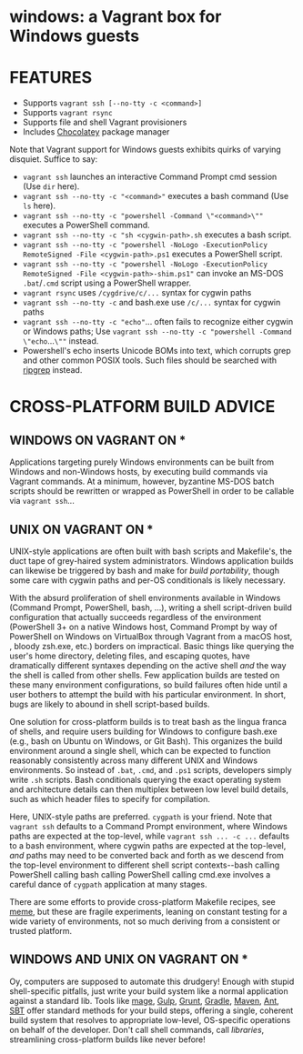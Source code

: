# windows: a Vagrant box for Windows guests

# FEATURES

* Supports `vagrant ssh [--no-tty -c <command>]`
* Supports `vagrant rsync`
* Supports file and shell Vagrant provisioners
* Includes [Chocolatey](https://chocolatey.org/) package manager

Note that Vagrant support for Windows guests exhibits quirks of varying disquiet. Suffice to say:

* `vagrant ssh` launches an interactive Command Prompt cmd session (Use `dir` here).
* `vagrant ssh --no-tty -c "<command>"` executes a bash command (Use `ls` here).
* `vagrant ssh --no-tty -c "powershell -Command \"<command>\""` executes a PowerShell command.
* `vagrant ssh --no-tty -c "sh <cygwin-path>.sh` executes a bash script.
* `vagrant ssh --no-tty -c "powershell -NoLogo -ExecutionPolicy RemoteSigned -File <cygwin-path>.ps1` executes a PowerShell script.
* `vagrant ssh --no-tty -c "powershell -NoLogo -ExecutionPolicy RemoteSigned -File <cygwin-path>-shim.ps1"` can invoke an MS-DOS `.bat`/`.cmd` script using a PowerShell wrapper.
* `vagrant rsync` uses `/cygdrive/c/...` syntax for cygwin paths
* `vagrant ssh --no-tty -c` and bash.exe use `/c/...` syntax for cygwin paths
* `vagrant ssh --no-tty -c "echo"`... often fails to recognize either cygwin or Windows paths; Use `vagrant ssh --no-tty -c "powershell -Command \"echo`...`\""` instead.
* Powershell's echo inserts Unicode BOMs into text, which corrupts grep and other common POSIX tools. Such files should be searched with [ripgrep](https://github.com/BurntSushi/ripgrep) instead.

# CROSS-PLATFORM BUILD ADVICE

## WINDOWS ON VAGRANT ON *

Applications targeting purely Windows environments can be built from Windows and non-Windows hosts, by executing build commands via Vagrant commands. At a minimum, however, byzantine MS-DOS batch scripts should be rewritten or wrapped as PowerShell in order to be callable via `vagrant ssh`...

## UNIX ON VAGRANT ON *

UNIX-style applications are often built with bash scripts and Makefile's, the duct tape of grey-haired system administrators. Windows application builds can likewise be triggered by bash and make for *build portability*, though some care with cygwin paths and per-OS conditionals is likely necessary.

With the absurd proliferation of shell environments available in Windows (Command Prompt, PowerShell, bash, ...), writing a shell script-driven build configuration that actually succeeds regardless of the environment (PowerShell 3+ on a native Windows host, Command Prompt by way of PowerShell on Windows on VirtualBox through Vagrant from a macOS host, , bloody zsh.exe, etc.) borders on impractical. Basic things like querying the user's home directory, deleting files, and escaping quotes, have dramatically different syntaxes depending on the active shell *and* the way the shell is called from other shells. Few application builds are tested on these many environment configurations, so build failures often hide until a user bothers to attempt the build with his particular environment. In short, bugs are likely to abound in shell script-based builds.

One solution for cross-platform builds is to treat bash as the lingua franca of shells, and require users building for Windows to configure bash.exe (e.g., bash on Ubuntu on Windows, or Git Bash). This organizes the build environment around a single shell, which can be expected to function reasonably consistently across many different UNIX and Windows environments. So instead of `.bat`, `.cmd`, and `.ps1` scripts, developers simply write `.sh` scripts. Bash conditionals querying the exact operating system and architecture details can then multiplex between low level build details, such as which header files to specify for compilation.

Here, UNIX-style paths are preferred. `cygpath` is your friend. Note that `vagrant ssh` defaults to a Command Prompt environment, where Windows paths are expected at the top-level, while `vagrant ssh ... -c ...` defaults to a bash environment, where cygwin paths are expected at the top-level, *and* paths may need to be converted back and forth as we descend from the top-level environment to different shell script contexts--bash calling PowerShell calling bash calling PowerShell calling cmd.exe involves a careful dance of `cygpath` application at many stages.

There are some efforts to provide cross-platform Makefile recipes, see [meme](https://github.com/mcandre/meme), but these are fragile experiments, leaning on constant testing for a wide variety of environments, not so much deriving from a consistent or trusted platform.

## WINDOWS AND UNIX ON VAGRANT ON *

Oy, computers are supposed to automate this drudgery! Enough with stupid shell-specific pitfalls, just write your build system like a normal application against a standard lib. Tools like [mage](https://magefile.org/), [Gulp](https://gulpjs.com/), [Grunt](https://gruntjs.com/), [Gradle](https://gradle.org/), [Maven](https://maven.apache.org/), [Ant](http://ant.apache.org/), [SBT](https://www.scala-sbt.org/) offer standard methods for your build steps, offering a single, coherent build system that resolves to appropriate low-level, OS-specific operations on behalf of the developer. Don't call shell commands, call *libraries*, streamlining cross-platform builds like never before!
